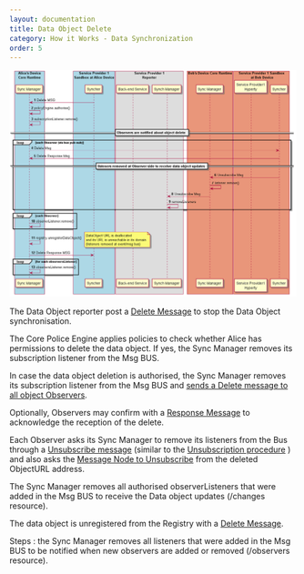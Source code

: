 ```yaml
---
layout: documentation
title: Data Object Delete
category: How it Works - Data Synchronization
order: 5
---
```



![Figure @data-object-delete Request to delete a Sync Data Object](data-object-delete.png)

The Data Object reporter post a [Delete Message](../../messages/data-sync-messages.md#delete-data-object-requested-by-reporter) to stop the Data Object synchronisation.

The Core Police Engine applies policies to check whether Alice has permissions to delete the data object. If yes, the Sync Manager removes its subscription listener from the Msg BUS.

In case the data object deletion is authorised, the Sync Manager removes its subscription listener from the Msg BUS and [sends a Delete message to all object Observers](../../messages/data-sync-messages.md#all-observers-are-requested-to-delete-data-object).

Optionally, Observers may confirm with a [Response Message](../../messages/data-sync-messages.md#response-to-object-delete) to acknowledge the reception of the delete.

Each Observer asks its Sync Manager to remove its listeners from the Bus through a [Unsubscribe message](../../messages/data-sync-messages.md#data-object-unsubscription-request-by-observer-hyperty) (similar to the [Unsubscription procedure](data-object-unsubscription.md) ) and also asks the [Message Node to Unsubscribe](../../messages/data-sync-messages.md#request-to-remove-data-sync-routing-path-at-observer-message-node) from the deleted ObjectURL address.

The Sync Manager removes all authorised observerListeners that were added in the Msg BUS to receive the Data object updates (<ObjectURL>/changes resource).

The data object is unregistered from the Registry with a [Delete Message](../../messages/registration-messages.md#unregistration-request).

Steps : the Sync Manager removes all listeners that were added in the Msg BUS to be notified when new observers are added or removed (<ObjectURL>/observers resource).
